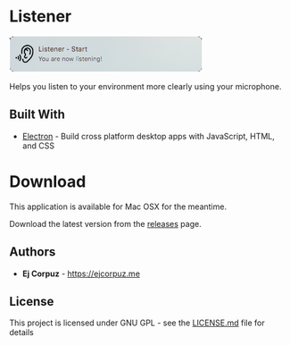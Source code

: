# Listener

<div align="left">
  <img alt="Listener" src="image.png">
</div>

Helps you listen to your environment more clearly using your microphone.

## Built With

* [Electron](https://electronjs.org/) - Build cross platform desktop apps with JavaScript, HTML, and CSS

# Download

This application is available for Mac OSX for the meantime.

Download the latest version from the [releases](https://github.com/ejancorp/listener/releases) page.

## Authors

* **Ej Corpuz** - <https://ejcorpuz.me>

## License

This project is licensed under GNU GPL - see the [LICENSE.md](LICENSE.md) file for details

